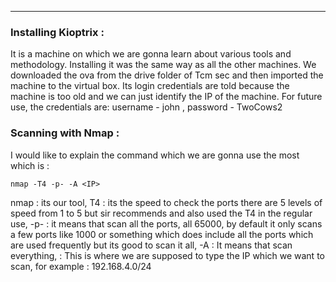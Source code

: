 ___
### Installing Kioptrix :

It is a machine on which we are gonna learn about various tools and methodology.
Installing it was the same way as all the other machines.
We downloaded the ova from the drive folder of Tcm sec and then imported the machine to the virtual box.
Its login credentials are told because the machine is too old and we can just identify the IP of the machine.
For future use, the credentials are: username - john , password - TwoCows2

### Scanning with Nmap :

I would like to explain the command which we are gonna use the most which is :
```
nmap -T4 -p- -A <IP>
```
nmap : its our tool,
T4 : its the speed to check the ports there are 5 levels of speed from 1 to 5 but sir recommends and also used the T4 in the regular use,
-p- : it means that scan all the ports, all 65000, by default it only scans a few ports like 1000 or something which does include all the ports which are used frequently but its good to scan it all,
-A : It means that scan everything,
<IP> : This is where we are supposed to type the IP which we want to scan, for example : 192.168.4.0/24

